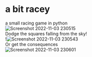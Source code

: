 # a bit racey
a small racing game in python
<br> ![Screenshot 2022-11-03 230515](https://user-images.githubusercontent.com/65486996/199843979-f58c452d-439a-4c37-bbc5-9261c7ac5aec.png)
<br> Dodge the squares falling from the sky!
<br>!![Screenshot 2022-11-03 230543](https://user-images.githubusercontent.com/65486996/199844142-5099cad8-2bcc-4955-a646-daa77df7fecd.png)
<br>Or get the consequences
<br>![Screenshot 2022-11-03 230601](https://user-images.githubusercontent.com/65486996/199844120-6219b80d-8e3b-4efa-a513-0eb512c0a096.png)

